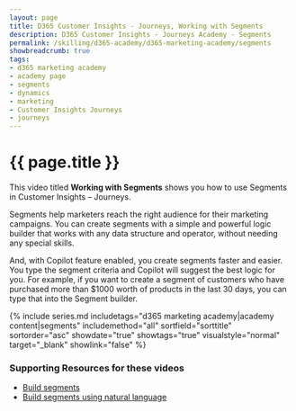 ```yaml
---
layout: page
title: D365 Customer Insights - Journeys, Working with Segments
description: D365 Customer Insights - Journeys Academy - Segments
permalink: /skilling/d365-academy/d365-marketing-academy/segments
showbreadcrumb: true
tags: 
- d365 marketing academy
- academy page
- segments
- dynamics
- marketing
- Customer Insights Journeys
- journeys
---
```


# {{ page.title }}

This video titled **Working with Segments** shows you how to use Segments in Customer Insights – Journeys.

Segments help marketers reach the right audience for their marketing campaigns. You can create segments with a simple and powerful logic builder that works with any data structure and operator, without needing any special skills.

And, with Copilot feature enabled, you create segments faster and easier. You type the segment criteria and Copilot will suggest the best logic for you. For example, if you want to create a segment of customers who have purchased more than $1000 worth of products in the last 30 days, you can type that into the Segment builder.

{% include series.md 
    includetags="d365 marketing academy|academy content|segments" 
    includemethod="all" sortfield="sorttitle" sortorder="asc" 
    showdate="true" showtags="true" 
    visualstyle="normal" target="_blank" showlink="false"
%}

### Supporting Resources for these videos

* <a href="https://learn.microsoft.com/en-us/dynamics365/marketing/real-time-marketing-build-segments" target="_blank">Build segments
* <a href="https://learn.microsoft.com/en-us/dynamics365/marketing/real-time-marketing-natural-language-segments" target="_blank">Build segments using natural language
